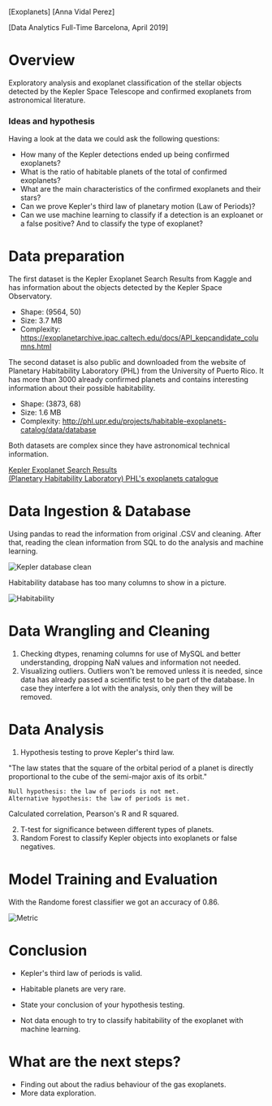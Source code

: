 [Exoplanets] [Anna Vidal Perez]

[Data Analytics Full-Time Barcelona, April 2019]

# Overview

Exploratory analysis and exoplanet classification of the stellar objects detected by the Kepler Space Telescope and confirmed exoplanets from astronomical literature.

### Ideas and hypothesis

Having a look at the data we could ask the following questions:

* How many of the Kepler detections ended up being confirmed exoplanets?
* What is the ratio of habitable planets of the total of confirmed exoplanets?
* What are the main characteristics of the confirmed exoplanets and their stars?
* Can we prove Kepler's third law of planetary motion (Law of Periods)?  
* Can we use machine learning to classify if a detection is an exploanet or a false positive? And to classify the type of exoplanet?



# Data preparation

The first dataset is the Kepler Exoplanet Search Results from Kaggle and has information about the objects detected by the Kepler Space Observatory. 
* Shape: (9564, 50)
* Size: 3.7 MB
* Complexity: https://exoplanetarchive.ipac.caltech.edu/docs/API_kepcandidate_columns.html

The second dataset is also public and downloaded from the website of Planetary Habitability Laboratory (PHL) from the University of Puerto Rico. It has more than 3000 already confirmed planets and contains interesting information about their possible habitability.
* Shape: (3873, 68)
* Size: 1.6 MB
* Complexity: http://phl.upr.edu/projects/habitable-exoplanets-catalog/data/database  
  
Both datasets are complex since they have astronomical technical information.   

[Kepler Exoplanet Search Results](https://www.kaggle.com/nasa/kepler-exoplanet-search-results)  
[(Planetary Habitability Laboratory) PHL's exoplanets catalogue](http://phl.upr.edu/projects/habitable-exoplanets-catalog/data/database)

# Data Ingestion & Database

Using pandas to read the information from original .CSV and cleaning. After that, reading the clean information from SQL to do the analysis and machine learning.  
  
![Kepler database clean](https://i.ibb.co/Sd6gV2P/Screenshot-2019-04-25-at-09-00-00.png)  
  
Habitability database has too many columns to show in a picture.    
  
![Habitability](https://i.ibb.co/M7t4D1L/Screenshot-2019-04-25-at-09-09-28.png)    
    
# Data Wrangling and Cleaning

1. Checking dtypes, renaming columns for use of MySQL and better understanding, dropping NaN values and information not needed.
2. Visualizing outliers. Outliers won't be removed unless it is needed, since data has already passed a scientific test to be part of the database. In case they interfere a lot with the analysis, only then they will be removed. 

# Data Analysis

1. Hypothesis testing to prove Kepler's third law.   

"The law states that the square of the orbital period of a planet is directly proportional to the cube of the semi-major axis of its orbit."

    Null hypothesis: the law of periods is not met.  
    Alternative hypothesis: the law of periods is met.

Calculated correlation, Pearson's R and R squared.

2. T-test for significance between different types of planets.  
3. Random Forest to classify Kepler objects into exoplanets or false negatives.  

# Model Training and Evaluation

With the Randome forest classifier we got an accuracy of 0.86.  
  
  
![Metric](https://i.ibb.co/fdVNnN4/Screenshot-2019-04-25-at-08-54-54.png)

# Conclusion

* Kepler's third law of periods is valid.
    
* Habitable planets are very rare.

* State your conclusion of your hypothesis testing.

* Not data enough to try to classify habitability of the exoplanet with machine learning.

# What are the next steps?

- Finding out about the radius behaviour of the gas exoplanets.
- More data exploration.




